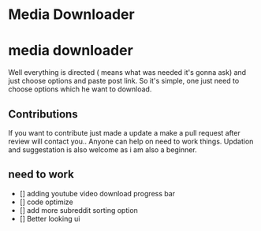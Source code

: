 # Media Downloader
# media downloader

Well everything is directed ( means what was needed it's gonna ask) and just choose options and paste post link. So it's simple, one just need to choose options which he want to download.

## Contributions
If you want to contribute just made a update a make a pull request after review will contact you.. Anyone can help on need to work things. Updation and suggestation is also welcome as i am also a beginner. 

## need to work
- [] adding youtube video download progress bar
- [] code optimize
- [] add more subreddit sorting option
- [] Better looking ui
